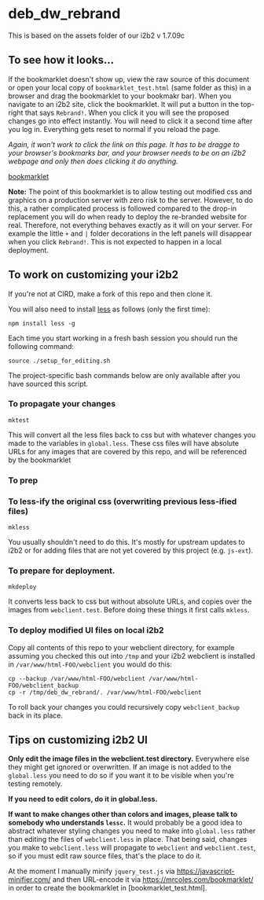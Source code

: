 # deb_dw_rebrand

This is based on the assets folder of our i2b2 v 1.7.09c

## To see how it looks...

If the bookmarklet doesn't show up, view the raw source of
this document or open your local copy of `bookmarklet_test.html` (same folder 
as this) in a browser and drag the bookmarklet to your bookmakr bar). When
you navigate to an i2b2 site, click the bookmarklet. It will put a button in
the top-right that says `Rebrand!`. When you click it you will see the 
proposed changes go into effect instantly. You will need to click it a 
second time after you log in. Everything gets reset to normal if you reload
the page.

*Again, it won't work to click the link on this page. It has to be dragge to
your browser's bookmarks bar, and your browser needs to be on an i2b2 webpage
and only then does clicking it do anything.*

<div>

<a href="javascript:(function()%7Bfunction%20testRemoteBranding(s%2Ce)%7Bvar%20t%3Ddocument.head%7C%7Cdocument.getElementsByTagName(%22head%22)%5B0%5D%2Ci%3Dnew%20XMLHttpRequest%3Bi.open(%22GET%22%2Ce%2Bs)%2Ci.onreadystatechange%3Dfunction()%7Bif(4%3D%3D%3Di.readyState)if(200%3D%3D%3Di.status)%7Bvar%20s%3Ddocument.createElement(%22style%22)%3Bs.type%3D%22text%2Fcss%22%2Cs.styleSheet%3Fs.styleSheet.cssText%3Di.responseText%3As.appendChild(document.createTextNode(i.responseText))%2Ct.appendChild(s)%7Delse%20console.log(%22Error%22%2Ci.statusText)%7D%2Ci.send()%7DcssFiles%3D%5B%22js-i2b2%2Fui.styles%2Fui.styles.css%22%2C%22js-i2b2%2Fcells%2FCRC%2Fassets%2Fquery_report.css%22%2C%22assets%2Fi2b2.css%22%2C%22assets%2Fi2b2-NEW.css%22%2C%22js-i2b2%2Fcells%2FPM%2Fassets%2FmodProjects.css%22%2C%22assets%2Fnew-treeview.css%22%2C%22assets%2Fmod-treeview.css%22%2C%22assets%2Ftree.css%22%2C%22js-i2b2%2Fcells%2FPLUGINMGR%2Fassets%2FvwViewer.css%22%2C%22assets%2Fmsg_sniffer.css%22%2C%22assets%2Fmsg_snifferIE6.css%22%5D%2CimpCss%3D%7B%22vwViewer.css%22%3A%22js-i2b2%2Fcells%2FPLUGINMGR%2Fassets%2F%22%2C%22vwList.css%22%3A%22js-i2b2%2Fcells%2FPLUGINMGR%2Fassets%2F%22%2C%22vwHistory.css%22%3A%22js-i2b2%2Fcells%2FCRC%2Fassets%2F%22%2C%22vwQryTool.css%22%3A%22js-i2b2%2Fcells%2FCRC%2Fassets%2F%22%2C%22vwStatus.css%22%3A%22js-i2b2%2Fcells%2FCRC%2Fassets%2F%22%2C%22modLabValues.css%22%3A%22js-i2b2%2Fcells%2FCRC%2Fassets%2F%22%2C%22vwWork.css%22%3A%22js-i2b2%2Fcells%2FWORK%2Fassets%2F%22%2C%22ontMain.css%22%3A%22js-i2b2%2Fcells%2FONT%2Fassets%2F%22%7D%2Cremurl%3D%22https%3A%2F%2Fraw.githubusercontent.com%2FUTHSCSA-CIRD%2Fdeb_dw_rebrand%2Fintegration%2Fwebclient.test%2F%22%3Bvar%20button%3Ddocument.createElement(%22Button%22)%3Bbutton.innerHTML%3D%22Rebrand!%22%2Cbutton.style%3D%22top%3A0%3Bright%3A0%3Bposition%3Afixed%3B%22%2Cbutton.onclick%3Dfunction()%7B%24j.each(cssFiles%2Cfunction(s)%7BtestRemoteBranding(cssFiles%5Bs%5D%2Cremurl)%7D)%2C%24j.each(impCss%2Cfunction(s%2Ce)%7BtestRemoteBranding(e%2Bs%2Cremurl)%7D)%2C%24j(%22%23topBarTitle%22).prop(%22src%22%2Cremurl%2B%22assets%2Fimages%2Ftitle.gif%22)%2C%24j(%22.formDiv%22).children(%22div.label%22)%5B2%5D.innerText%3D%22Server%3A%22%2C%24j(%22%23i2b2_login_modal_dialog_h%22).html(function(s%2Ce)%7Breturn%20e.gsub(%22i2b2%20%22%2C%22%22)%7D)%7D%2Cdocument.body.appendChild(button)%7D)()">bookmarklet</a>

</div>

**Note:** The point of this bookmarklet is to allow testing out modified css 
and graphics on a production server with zero risk to the server. However, to 
do this, a rather complicated process is followed compared to the drop-in 
replacement you will do when ready to deploy the re-branded website for real.
Therefore, not everything behaves exactly as it will on your server. For 
example the little `+` and `|` folder decorations in the left panels will 
disappear when you click `Rebrand!`. This is not expected to happen in a local
deployment.

## To work on customizing your i2b2

If you're not at CIRD, make a fork of this repo and then clone it. 

You will also need to install [less](http://lesscss.org/) as follows (only the first time):

    npm install less -g

Each time you start working in a fresh bash session you should run the 
following command:

    source ./setup_for_editing.sh

The project-specific bash commands below are only available after you have 
sourced this script.
    
### To propagate your changes

    mktest
    
This will convert all the less files back to css but with whatever changes you 
made to the variables in `global.less`. These css files will have absolute 
URLs for any images that are covered by this repo, and will be referenced by
the bookmarklet 

### To prep
    
### To less-ify the original css (overwriting previous less-ified files)

    mkless

You usually shouldn't need to do this. It's mostly for upstream updates to
i2b2 or for adding files that are not yet covered by this project 
(e.g. `js-ext`).

### To prepare for deployment.

    mkdeploy

It converts less back to css but without absolute URLs, and copies over the 
images from `webclient.test`. Before doing these things it first calls
`mkless`.

### To deploy modified UI files on local i2b2

Copy all contents of this repo to your webclient directory, for example assuming 
you checked this out into `/tmp` and your i2b2 webclient is installed in 
`/var/www/html-FOO/webclient` you would do this:

    cp --backup /var/www/html-FOO/webclient /var/www/html-FOO/webclient_backup
    cp -r /tmp/deb_dw_rebrand/. /var/www/html-FOO/webclient

To roll back your changes you could recursively copy `webclient_backup` back in its place. 


## Tips on customizing i2b2 UI

**Only edit the image files in the webclient.test directory.** 
Everywhere else they might get ignored or overwritten. If an image is not added to the `global.less`
you need to do so if you want it to be visible when you're testing remotely.

**If you need to edit colors, do it in global.less.**

**If want to make changes other than colors and images, please talk to somebody who understands `lessc`.**
It would probably be a good idea to abstract whatever styling changes you need to make into `global.less` rather
than editing the files of `webclient.less` in place. That being said, changes you make to `webclient.less` will
propagate to `webclient` and `webclient.test`, so if you must edit raw source files, that's the place to do it.

At the moment I manually minify `jquery_test.js` via https://javascript-minifier.com/ and then URL-encode it via https://mrcoles.com/bookmarklet/ in order to create the bookmarklet in [bookmarklet_test.html].
